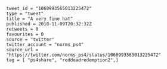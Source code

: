```
tweet_id = "1060993565013225472"
type = "tweet"
title = "A very fine hat"
published = 2018-11-09T20:32:32Z
retweets = 0
favourites = 0
source = "twitter"
twitter_account = "norms_ps4"
source_url = "https://twitter.com/norms_ps4/status/1060993565013225472"
tag = [ "ps4share", "reddeadredemption2",]
```

<p class='image'><img src='https://mnf.m17s.net/2018/11/09/DrloBeBXcAU-5Nf.jpg' alt=''></p>

